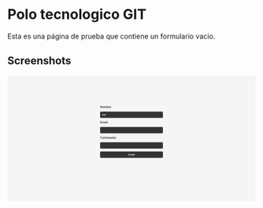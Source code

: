 
# Polo tecnologico GIT

Esta es una página de prueba que contiene un formulario vacío.

## Screenshots

![Foto Form](/public/image2.jpeg)

